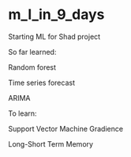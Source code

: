 # m_l_in_9_days
Starting ML for Shad project

So far learned:

Random forest

Time series forecast

ARIMA

To learn:

Support Vector Machine Gradience

Long-Short Term Memory


